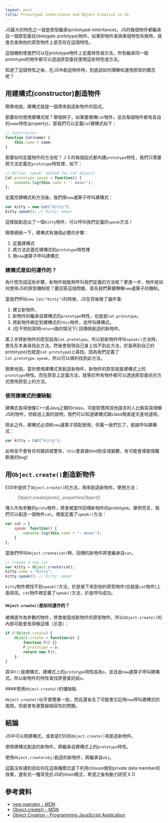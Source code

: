 ```yaml
---
layout: post
title: Prototypal Inheritance and Object Creation in JS
---
```


JS最大的特色之一就是原型繼承(prototypal inheritance)。JS的每個物件都繼承自一個原型委託(delegate prototype)物件。如果對物件查詢某個特性失敗時，就會去查詢他的原型物件上是否存在這個特性。

這個機制使我們可以在prototype物件上定義特性或方法，所有繼承同一個prototype的物件都可以透過原型委託使用這些特性或方法。

知道了這個特性之後，在JS中創造物件時，到底該如何理解和運用原型的概念呢？

## 用建構式(constructor)創造物件

簡單地說，建構式就是一個用來創造新物件的函式。

那要如何使用建構式呢？舉個例子，如果要建構`Cat`物件，並且每個物件都有各自的`name`特性(property)，那我們可以定義`Cat`建構式如下：

~~~jsx
// Constructor
function Cat(name) {
	this.name = name;
}
~~~

那要如何定義物件的方法呢？ＪＳ的每個函式都內建`prototype`特性，我們只需要將方法定義在`prototype`特性裡，如下：

~~~jsx
// Define 'speak' method for Cat objects
Cat.prototype.speak = function() {
	console.log(this.name + ": meow!");
};
~~~

定義完建構式和方法後，我們用`new`運算子呼叫建構式：

~~~jsx
var kitty = new Cat("Kitty");
kitty.speak(); // Kitty: meow!
~~~

這樣就創造出了一個`kitty`物件，可以呼叫我們定義的`speak`方法！

簡單總結一下，建構式有幾個必要的步驟：

1. 定義建構式
2. 將方法定義在建構式的`prototype`特性裡
3. 用`new`運算子呼叫建構式

### 建構式是如何運作的？

為什麼完成這些步驟，新物件就能夠呼叫我們定義的方法呢？更進一步，物件是如何使用JS的原型機制呢？要回答這個問題，首先我們需要瞭解`new`運算子的機制。

當我們呼叫`new Cat("Kitty")`的時候，JS在背後做了幾件事:

1. 建立新物件，
2. 新物件的繼承自建構式的`prototype`特性，也就是`Cat.prototype`。
3. 將新物件綁定到建構式的`this`物件，並呼叫建構式。
4. (在不特別寫明`return`值的情況下) 回傳剛創造的新物件。

第２步將新物件的原型設為`Cat.prototype`。所以對新物件呼叫`speak()`方法時，會先在本身尋找此方法。然後會發現自己身上找不到此方法，於是再到自己的prototype(也就是`Cat.prototype`)上尋找。因為我們定義了`Cat.prototype.speak`，所以可以順利找到此方法。

簡單地說，當你使用建構式來創造新物件，新物件的原型就是建構式上的`prototype`特性。而在原型上定義方法，就等於所有物件都可以透過原型委託的方式使用原型上的方法。

### 使用建構式的優缺點

建構式長得很像C++或Java之類的class，可能對慣用其他語言的人比較容易理解JS的物件，但經過上面的說明，我們可以知道建構式跟class簡直是天差地遠呀。

除此之外，建構式必須和`new`運算子搭配使用，但萬一我們忘了，直接呼叫建構式：

~~~jsx
var kitty = Cat("kitty");
~~~

此時並不會有任何錯誤或警告，`this`會直接bind到全域變數，有可能會導致很難察覺的bug!

## 用`Object.create()`創造新物件

ES5中提供了`Object.create()`的方法，用來創造新物件。使用方法：

> Object.create(proto[, propertiesObject])

傳入作為參數的`proto`物件，將會被當作回傳新物件的prototype。舉例而言，我們可以創造一個物件`cat`。裡面定義了`speak()`方法：

~~~jsx
var cat = {
	speak: function() {
		console.log(this.name + ": meow!");
	}
};
~~~

當我們呼叫`Object.create(cat)`時，回傳的新物件將會繼承自`cat`。

~~~jsx
// Create a new cat
var kitty = Object.create(cat);
kitty.name = "Kitty";
kitty.speak(); // Kitty: meow!
~~~

`kitty`物件裡找不到`speak()`方法，於是接下來到他的原型物件(也就是`cat`物件)上面尋找。`cat`物件裡定義了`speak()`方法，於是呼叫成功。

#### `Object.create()`是如何運作的？

被傳進作為參數的物件，將會被當成新物件的原型物件。所以`Object.create()`的內部可能會長得像這樣（示意）：

~~~jsx
if (!Object.create) {
	Object.create = function(o) {
		function F() {}
		F.prototype = o;
		return new F();
	};
}
~~~

其中`F()`是建構式，建構式上的`prototype`特性設為`o`，並且由`new`運算子呼叫建構式。所以新物件的特性查找將會委託給`o`。

####使用`Object.create()`的優缺點

`Object.create()`似乎更簡單一些，而且還省去了可能會忘記用`new`呼叫建構式的風險。但是會有瀏覽器相容性的問題。

## 結論

JS中可以用建構式，或者是ES5的`Object.create()`來創造新物件。

使用建構式創造的新物件，將繼承自建構式上的`prototype`特性。

使用`Object.create(obj)`創造的新物件，將繼承自`obj`。

這篇沒有講到該如何在這兩種模式底下利用closure做到private data member的效果，還有另一種常見於JS的mixin模式，希望之後有動力研究ＸＤ

## 參考資料

* [new operator - MDN](https://developer.mozilla.org/en-US/docs/Web/JavaScript/Reference/Operators/new)
* [Object.create() - MDN](https://developer.mozilla.org/en-US/docs/Web/JavaScript/Reference/Global_Objects/Object/create)
* [Object Creation - Programming JavaScript Application](http://chimera.labs.oreilly.com/books/1234000000262/ch03.html#object_creation)

